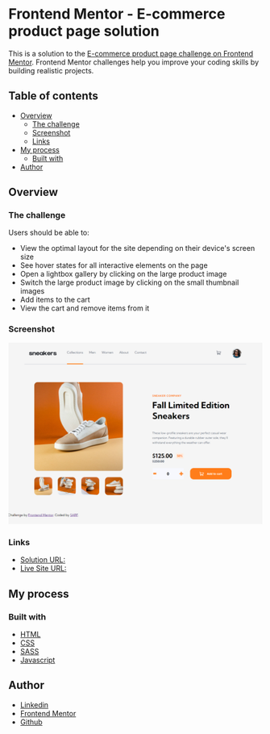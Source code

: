 # Frontend Mentor - E-commerce product page solution

This is a solution to the [E-commerce product page challenge on Frontend Mentor](https://www.frontendmentor.io/challenges/ecommerce-product-page-UPsZ9MJp6). Frontend Mentor challenges help you improve your coding skills by building realistic projects.

## Table of contents

- [Overview](#overview)
  - [The challenge](#the-challenge)
  - [Screenshot](#screenshot)
  - [Links](#links)
- [My process](#my-process)
  - [Built with](#built-with)
- [Author](#author)

## Overview

### The challenge

Users should be able to:

- View the optimal layout for the site depending on their device's screen size
- See hover states for all interactive elements on the page
- Open a lightbox gallery by clicking on the large product image
- Switch the large product image by clicking on the small thumbnail images
- Add items to the cart
- View the cart and remove items from it

### Screenshot

![](./images/screenshot.png)

### Links

- [Solution URL:](https://abisol-2711.github.io/Day62/)
- [Live Site URL:](https://your-live-site-url.com)

## My process

### Built with

- [HTML](https://developer.mozilla.org/en-US/docs/Web/HTML)
- [CSS](https://developer.mozilla.org/en-US/docs/Web/CSS)
- [SASS](https://sass-lang.com/documentation/)
- [Javascript](https://developer.mozilla.org/en-US/docs/Web/JavaScript)



## Author

- [Linkedin](https://www.linkedin.com/in/sol-r%C3%A1zuri-fullstackdeveloper/)
- [Frontend Mentor](https://www.frontendmentor.io/profile/Abisol-2711)
- [Github](https://github.com/Abisol-2711)

